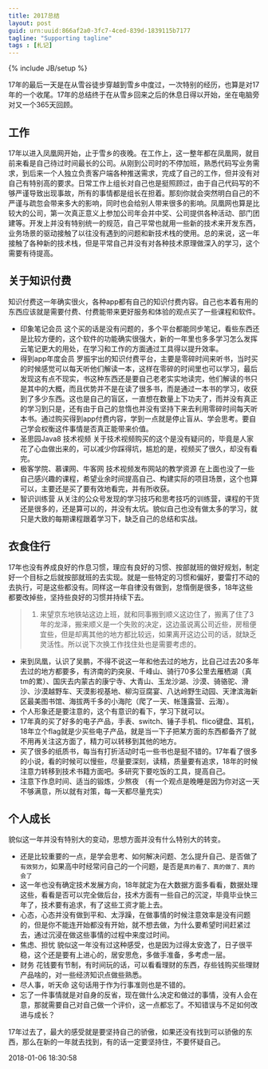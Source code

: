 ```yaml
---
title: 2017总结
layout: post
guid: urn:uuid:866af2a0-3fc7-4ced-839d-1839115b7177
tagline: "Supporting tagline"
tags : [札记]
---
```

{% include JB/setup %}

17年的最后一天是在从雪谷徒步穿越到雪乡中度过，一次特别的经历，也算是对17年的一个收尾。17年的总结终于在从雪乡回来之后的休息日得以开始，坐在电脑旁对又一个365天回顾。
## 工作
  17年以进入凤凰网开始，止于雪乡的夜晚。在工作上，这一整年都在凤凰网，就目前来看是自己待过时间最长的公司。从刚到公司时的不停加班，熟悉代码写业务需求，到后来一个人独立负责客户端各种推送需求，完成了自己的工作，但并没有对自己有特别高的要求。日常工作上组长对自己也是挺照顾过，由于自己代码写的不够严谨导致出现事故，所有的事情都是组长在担着。那刻你就会突然明白自己的不严谨与疏忽会带来多大的影响，同时也会给别人带来很多的影响。凤凰网也算是比较大的公司，第一次真正意义上参加公司年会并中奖、公司提供各种活动、部门团建等。开发上并没有特别统一的规范，自己平常也就用一些新的技术来开发东西，业务场景的驱动接触了以往没有遇到的问题和新技术栈的使用。总的来说，这一年接触了各种新的技术栈，但是平常自己并没有对各种技术原理做深入的学习，这个需要有待提高。
  
## 关于知识付费
  知识付费这一年确实很火，各种app都有自己的知识付费内容。自己也本着有用的东西应该就是需要付费、付费能带来更好服务和体验的观点买了一些课程和软件。
  * 印象笔记会员 这个买的话是没有问题的，多个平台都能同步笔记，看些东西还是比较方便的，这个软件的功能确实很强大，新的一年里也多多学习怎么发挥云笔记更大的用处，在学习和工作的方面通过工具得以提升效率。
  * 得到app年度会员 罗振宇出的知识付费平台，主要是零碎时间来听书，当时买的时候感觉可以每天听他们解读一本，这样在零碎的时间里也可以学习，最后发现这有点不现实，书这种东西还是要自己老老实实地读完，他们解读的书只是其中的大概，而且优势并不是在读了很多书，而是通过一本书的学习，收获到了多少东西。这也是自己的盲区，一直想在数量上下功夫了，而并没有真正的学习到只是，还有由于自己的怠惰也并没有坚持下来去利用零碎时间每天听本书。通过购买得到app付费内容，学到一点就是停止盲从、学会思考。要自己学会权衡这件事情是否真正能带来价值。
  * 圣思园Java8 技术视频 关于技术视频购买的这个是没有疑问的，毕竟是人家花了心血做出来的，可以减少你踩得坑，尴尬的是，视频买了很久，却没有看完。
  * 极客学院、慕课网、牛客网 技术视频发布网站的教学资源 在上面也没了一些自己感兴趣的课程，希望业余时间提高自己、构建实际的项目场景，这个也算可以，主要还是买了要有效地看完，并有所收获。
  * 智识训练营 从关注的公众号发现的学习技巧和思考技巧的训练营，课程的干货还是很多的，还是算可以的，并没有太坑。貌似自己也没有做太多的学习，就只是大致的每期课程跟着学习下，缺乏自己的总结和实战。

## 衣食住行
  17年也没有养成良好的作息习惯，理应有良好的习惯、按部就班的做好规划，制定好一个目标之后就按部就班的去实现。就是一些特定的习惯和偏好，要雷打不动的去执行，可是这些都没有。同样这一年自律没有做到，怠惰倒是很多，18年这些都要改掉些，坚持些良好的习惯并持续下去。
  
>1. 来望京东地铁站这边上班，就和同事搬到顺义这边住了，搬离了住了3年的龙泽，搬来顺义是一个失败的决定，这边虽说离公司近些，房租便宜些，但是却离其他的地方都比较远，如果离开这边公司的话，就缺乏灵活性。所以说下次换工作找住处也是需要考虑的。
  * 来到凤凰，认识了吴鹏，不得不说这一年和他去过的地方，比自己过去20多年去过的地方都要多，有济南的趵突泉、千峰山、骑行70多公里去雁栖湖（真tm的累）、国庆去内蒙古的康宁寺、大青山、玉龙沙湖、沙漠、骑骆驼、滑沙、沙漠越野车、天漠影视基地、柳沟豆腐宴、八达岭野生动园、天津滨海新区最美图书馆、海拔两千多的小海陀（爬了一天、帐篷露营、云海）。
  * 个人形象还是要注意的，这个有意识的看下，学习下就可以。
  * 17年真的买了好多的电子产品，手表、switch、锤子手机、flico键盘、耳机，18年立个flag就是少买些电子产品，就是当一下子把某方面的东西都备齐了就不用再关注这方面了，精力可以转移到其他的地方。
  * 买了很多的纸质书，每当有打折活动时屯一些书也是挺不错的。17年看了很多的小说，看的时候可以慢些，尽量要深刻，读精，质量要有追求，18年的时候注意力转移到技术书籍方面吧。多研究下要吃饭的工具，提高自己。
  * 注意下作息时间、适当的锻炼，少熬夜 （有一个观点是晚睡是因为你对这一天不够满意，所以就有对策，每一天都尽量充实）

## 个人成长
  貌似这一年并没有特别大的变动，思想方面并没有什么特别大的转变。
  * 还是比较重要的一点，是学会思考、如何解决问题、怎么提升自己、是否做了`有效努力`，如果高中时经常问自己的一个问题，是否是`真的看了、真的做了、真的会了`
  * 这一年也没有确定技术发展方向，18年就定为在大数据方面多看看，数据处理这些，看看是否可以完全做后台，技术方面有一些自己的沉淀，毕竟毕业快三年了，技术要有追求，有了这些工资才能上去。
  * 心态，心态并没有做到平和、太浮躁，在做事情的时候注意效率是没有问题的，但是你不能连开始都没有开始，就不想去做，为什么要希望时间赶紧过去，通过沉浸在做这些事情的过程中来度过时间。
  * 焦虑、担忧 貌似这一年没有过这种感受，也是因为过得太安逸了，日子很平稳，这个还是要有上进心的，居安思危，多做手准备，多考虑一层。
  * 财务 花钱要有节制，有时间玩的话，可以看看理财的东西，存些钱购买些理财产品啥的，对一些经济知识点做些熟悉。
  * 尽人事，听天命 这句话用于作为行事准则也是不错的。
  * 忘了一件事情就是对自身的反省，现在做什么决定和做过的事情，没有人会在意，那就需要自己对自己做一个评价，这一点都忘了。不知错误与不足如何改进与成长？

  17年过去了，最大的感受就是要坚持自己的骄傲，如果还没有找到可以骄傲的东西，那么在新的一年就去找到，有的话一定要坚持住，不要怀疑自己。

  2018-01-06 18:30:58


